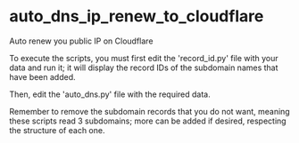 # auto_dns_ip_renew_to_cloudflare
Auto renew you public IP on Cloudflare

To execute the scripts, you must first edit the 'record_id.py' file with your data and run it; it will display the record IDs of the subdomain names that have been added. 

Then, edit the 'auto_dns.py' file with the required data. 

Remember to remove the subdomain records that you do not want, meaning these scripts read 3 subdomains; more can be added if desired, respecting the structure of each one.
